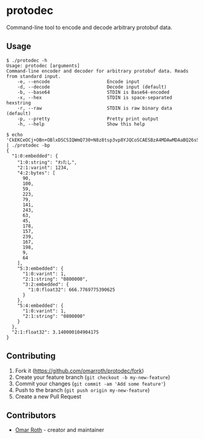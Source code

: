 # protodec

Command-line tool to encode and decode arbitrary protobuf data.

## Usage

```
$ ./protodec -h
Usage: protodec [arguments]
Command-line encoder and decoder for arbitrary protobuf data. Reads from standard input.
    -e, --encode                     Encode input
    -d, --decode                     Decode input (default)
    -b, --base64                     STDIN is Base64-encoded
    -x, --hex                        STDIN is space-separated hexstring
    -r, --raw                        STDIN is raw binary data (default)
    -p, --pretty                     Pretty print output
    -h, --help                       Show this help
```

```
$ echo 'CkEKCeOCj+OBn+OBlxDSCSIQWmQ730+N8z8tsp3vp8YJQCoSCAESBzA4MDAwMDAaBQ26sSZEKgsIARIHMDgwMDAwMBXD9UhA' | ./protodec -bp
{
  "1:0:embedded": {
    "1:0:string": "わたし",
    "2:1:varint": 1234,
    "4:2:bytes": [
      90,
      100,
      59,
      223,
      79,
      141,
      243,
      63,
      45,
      178,
      157,
      239,
      167,
      198,
      9,
      64
    ],
    "5:3:embedded": {
      "1:0:varint": 1,
      "2:1:string": "0800000",
      "3:2:embedded": {
        "1:0:float32": 666.7769775390625
      }
    },
    "5:4:embedded": {
      "1:0:varint": 1,
      "2:1:string": "0800000"
    }
  },
  "2:1:float32": 3.140000104904175
}
```

## Contributing

1. Fork it (<https://github.com/omarroth/protodec/fork>)
2. Create your feature branch (`git checkout -b my-new-feature`)
3. Commit your changes (`git commit -am 'Add some feature'`)
4. Push to the branch (`git push origin my-new-feature`)
5. Create a new Pull Request

## Contributors

- [Omar Roth](https://github.com/omarroth) - creator and maintainer
